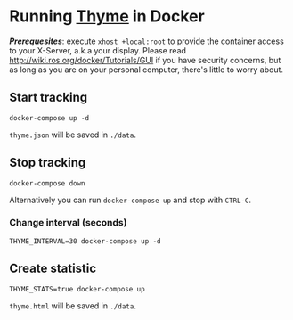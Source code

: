 # Running [Thyme](https://github.com/sourcegraph/thyme) in Docker

***Prerequesites***: execute `xhost +local:root` to provide the container access to your X-Server, a.k.a your display.
Please read http://wiki.ros.org/docker/Tutorials/GUI if you have security concerns, but as long as you are on your personal computer, there's little to worry about.

## Start tracking
```
docker-compose up -d
```

`thyme.json` will be saved in `./data`.

## Stop tracking
```
docker-compose down
```

Alternatively you can run `docker-compose up` and stop with `CTRL-C`.

### Change interval (seconds)
```
THYME_INTERVAL=30 docker-compose up -d
```

## Create statistic
```
THYME_STATS=true docker-compose up
```

`thyme.html` will be saved in `./data`.

